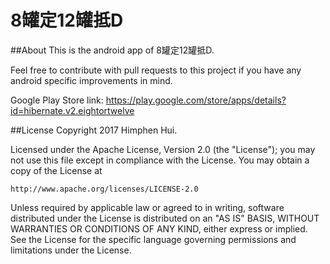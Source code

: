 # 8罐定12罐抵D

##About
This is the android app of 8罐定12罐抵D.

Feel free to contribute with pull requests to this project if you have any android specific improvements in mind.

Google Play Store link: https://play.google.com/store/apps/details?id=hibernate.v2.eightortwelve

##License
Copyright 2017 Himphen Hui. 

Licensed under the Apache License, Version 2.0 (the "License");
you may not use this file except in compliance with the License.
You may obtain a copy of the License at

    http://www.apache.org/licenses/LICENSE-2.0

Unless required by applicable law or agreed to in writing, software
distributed under the License is distributed on an "AS IS" BASIS,
WITHOUT WARRANTIES OR CONDITIONS OF ANY KIND, either express or implied.
See the License for the specific language governing permissions and
limitations under the License.